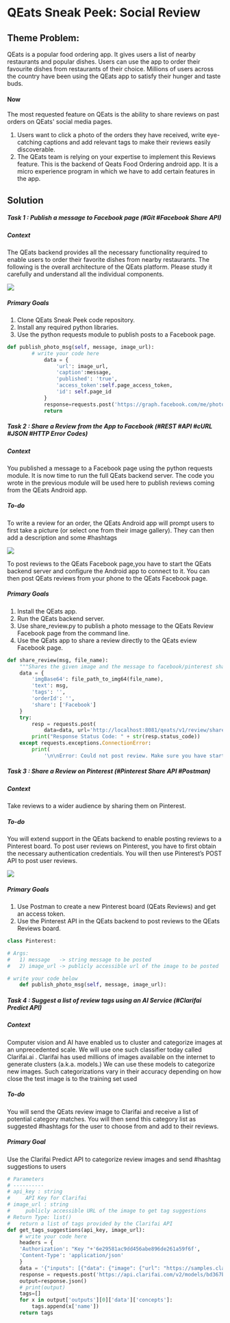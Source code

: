 # QEats Sneak Peek: Social Review
## Theme Problem: 
QEats is a popular food ordering app. It gives users a list of nearby restaurants and popular dishes. Users can use the app to order their favourite dishes from restaurants of their choice. Millions of users across the country have been using the QEats app to satisfy their hunger and taste buds. 
#### Now 
The most requested feature on QEats is the ability to share reviews on past orders on QEats' social media pages.
1. Users want to click a photo of the orders they have received, write eye-catching captions and add relevant tags to make their reviews easily discoverable.
2. The QEats team is relying on your expertise to implement this Reviews feature.
This is the backend of Qeats Food Ordering android app. It is a micro experience program in which we have to add certain features in the app.

## Solution 
##### Task 1 : Publish a message to Facebook page (#Git #Facebook Share API)
##### Context 
The QEats backend provides all the necessary functionality required to enable users to order their favorite dishes from nearby restaurants. The following is the overall architecture of the QEats platform. Please study it carefully and understand all the individual components.

<img src="photos/first.png" >

##### Primary Goals
1. Clone QEats Sneak Peek code repository.
2. Install any required python libraries.
3. Use the python requests module to publish posts to a Facebook page.

```python
def publish_photo_msg(self, message, image_url):
        # write your code here
            data = {
                'url': image_url,
                'caption':message,
                'published': 'true',
                'access_token':self.page_access_token,
                'id': self.page_id
            }
            response=requests.post('https://graph.facebook.com/me/photos', data=data)
            return
```

##### Task 2 : Share a Review from the App to Facebook (#REST #API #cURL #JSON #HTTP Error Codes)
##### Context
You  published a message to a Facebook page using the python requests module. It is now time to run the full QEats backend server. The code you wrote in the previous module will be used here to publish reviews coming from the QEats Android app.
##### To-do
To write a review for an order, the QEats Android app will prompt users to first take a picture (or select one from their image gallery). They can then add a description and some #hashtags
 
 <img src ="photos/second1.png">

To post reviews to the QEats Facebook page,you have to start the QEats backend server and configure the Android app to connect to it. You can then post QEats reviews from your phone to the QEats Facebook page.

##### Primary Goals
1. Install the QEats app.
2. Run the QEats backend server.
3. Use share_review.py to publish a photo message to the QEats Review Facebook page from the command line.
4. Use the QEats app to share a review directly to the QEats eview Facebook page.

```python
def share_review(msg, file_name):
    """Shares the given image and the message to facebook/pinterest share."""
    data = {
        'imgBase64': file_path_to_img64(file_name),
        'text': msg,
        'tags': '',
        'orderId': '',
        'share': ['Facebook']
    }
    try:
        resp = requests.post(
            data=data, url='http://localhost:8081/qeats/v1/review/share')
        print("Response Status Code: " + str(resp.status_code))
    except requests.exceptions.ConnectionError:
        print(
            '\n\nError: Could not post review. Make sure you have started the server!!!\n\n')
```
##### Task 3 : Share a Review on Pinterest (#Pinterest Share API #Postman)
##### Context 
Take reviews to a wider audience by sharing them on Pinterest.
##### To-do
You will extend support in the QEats backend to enable posting reviews to a Pinterest board. To post user reviews on Pinterest, you have to first obtain the necessary authentication credentials. You will then use Pinterest’s POST API to post user reviews.

<img src="photos/third1.png">


##### Primary Goals
1. Use Postman to create a new Pinterest board (QEats Reviews) and get an access token.
2. Use the Pinterest API in the QEats backend to post reviews to the QEats Reviews board.

```python
class Pinterest:

# Args:
#   1) message   -> string message to be posted
#   2) image_url -> publicly accessible url of the image to be posted

# write your code below
    def publish_photo_msg(self, message, image_url):
```

##### Task 4 : Suggest a list of review tags using an AI Service (#Clarifai Predict API)
##### Context 
Computer vision and AI have enabled us to cluster and categorize images at an unprecedented scale. We will use one such classifier today called Clarifai.ai . Clarifai has used millions of images available on the internet to generate clusters (a.k.a. models.) We can use these models to categorize new images. Such categorizations vary in their accuracy depending on how close the test image is to the training set used
##### To-do
You will send the QEats review image to Clarifai and receive a list of potential category matches. You will then send this category list as suggested #hashtags for the user to choose from and add to their reviews.
##### Primary Goal
Use the Clarifai Predict API to categorize review images and send #hashtag suggestions to users
```python
# Parameters
# ----------
# api_key : string
#     API Key for Clarifai
# image_url : string
#     publicly accessible URL of the image to get tag suggestions
# Return Type: list()
#   return a list of tags provided by the Clarifai API
def get_tags_suggestions(api_key, image_url):
    # write your code here
    headers = {
    'Authorization': "Key "+'6e29581ac9dd456abe896de261a59f6f',
    'Content-Type': 'application/json'
    }
    data = '{"inputs": [{"data": {"image": {"url": "https://samples.clarifai.com/food.jpg" } } } ]  }'
    response = requests.post('https://api.clarifai.com/v2/models/bd367be194cf45149e75f01d59f77ba7/outputs', headers=headers, data=data)
    output=response.json()
    # print(output)
    tags=[]
    for x in output['outputs'][0]['data']['concepts']:
        tags.append(x['name'])
    return tags
```
